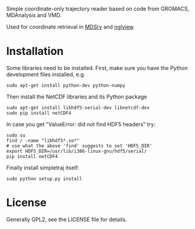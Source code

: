 

Simple coordinate-only trajectory reader based on code from GROMACS, MDAnalysis and VMD.

Used for coordinate retrieval in [MDSrv](https://github.com/arose/mdsrv) and [nglview](https://github.com/arose/nglview).


Installation
============


Some libraries need to be installed. First, make sure you have the Python development files installed, e.g.

    sudo apt-get install python-dev python-numpy


Then install the NetCDF libraries and its Python package

    sudo apt-get install libhdf5-serial-dev libnetcdf-dev
    sudo pip install netCDF4


In case you get "ValueError: did not find HDF5 headers" try:

    sudo su
    find / -name "libhdf5*.so*"
    # use what the above 'find' suggests to set 'HDF5_DIR'
    export HDF5_DIR=/usr/lib/i386-linux-gnu/hdf5/serial/
    pip install netCDF4


Finally install simpletraj itself:

    sudo python setup.py install



License
=======

Generally GPL2, see the LICENSE file for details.
